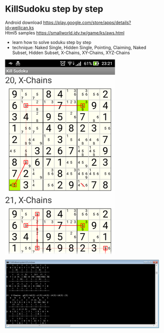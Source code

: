 # KillSudoku step by step

Android download https://play.google.com/store/apps/details?id=weilican.ks <br/>
Html5 samples https://smallworld.idv.tw/game/ks/aws.html

* learn how to solve soduku step by step
* technique: Naked Single, Hidden Single, Pointing, Claiming, Naked Subset, Hidden Subset, X-Chains, XY-Chains, XYZ-Chains

![android](ks.png)

![console](ksconsole.png)
